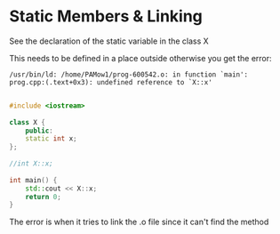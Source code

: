 # Static Members & Linking 


See the declaration of the static variable in the class X

This needs to be defined in a place outside otherwise you get the error:

```
/usr/bin/ld: /home/PAMow1/prog-600542.o: in function `main':
prog.cpp:(.text+0x3): undefined reference to `X::x'
```

```cpp

#include <iostream>
 
class X {
	public:
	static int x;
};
 
//int X::x;
 
int main() {
	std::cout << X::x;
	return 0;
}

```

The error is when it tries to link the .o file since it can't find the method 

